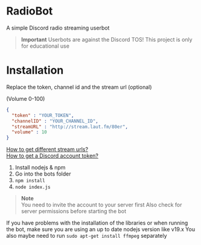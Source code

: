 # RadioBot
A simple Discord radio streaming userbot

> **Important**
> Userbots are against the Discord TOS! This project is only for educational use

# Installation

Replace the token, channel id and the stream url (optional)

(Volume 0-100)
```json
{
  "token" : "YOUR_TOKEN",
  "channelID" : "YOUR_CHANNEL_ID",
  "streamURL" : "http://stream.laut.fm/80er",
  "volume" : 10
}
```
[How to get different stream urls?](https://laut.fm/genres)  
[How to get a Discord account token?](https://linuxhint.com/get-discord-token/)

1. Install nodejs & npm
2. Go into the bots folder
3. `npm install`
4. `node index.js`

> **Note**  
> You need to invite the account to your server first 
> Also check for server permissions before starting the bot


If you have problems with the installation of the libraries or when running the bot, make sure you are using an up to date nodejs version like v19.x
You also maybe need to run `sudo apt-get install ffmpeg` separately
